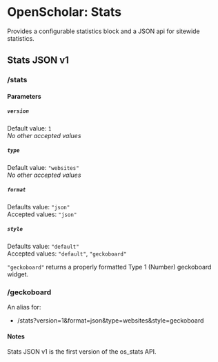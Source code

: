 # OpenScholar: Stats

Provides a configurable statistics block and a JSON api for sitewide statistics.

## Stats JSON v1

### /stats

#### Parameters

##### `version`

Default value: `1`<br/>
*No other accepted values*

##### `type`

Default value: `"websites"`<br/>
*No other accepted values*

##### `format`

Defaults value: `"json"`<br/>
Accepted values: `"json"`

##### `style`

Defaults value: `"default"`<br/>
Accepted values: `"default"`, `"geckoboard"`

`"geckoboard"` returns a properly formatted Type 1 (Number) geckoboard widget.

### /geckoboard

An alias for:

 * /stats?version=1&format=json&type=websites&style=geckoboard

#### Notes

Stats JSON v1 is the first version of the os_stats API.